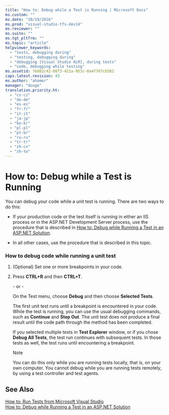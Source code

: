 ```yaml
---
title: "How to: Debug while a Test is Running | Microsoft Docs"
ms.custom: ""
ms.date: "10/19/2016"
ms.prod: "visual-studio-tfs-dev14"
ms.reviewer: ""
ms.suite: ""
ms.tgt_pltfrm: ""
ms.topic: "article"
helpviewer_keywords: 
  - "tests, debugging during"
  - "testing, debugging during"
  - "debugging [Visual Studio ALM], during tests"
  - "code, debugging while testing"
ms.assetid: 76d82c42-08f3-421a-953c-0a4f707cb501
caps.latest.revision: 43
ms.author: "ahomer"
manager: "douge"
translation.priority.ht: 
  - "cs-cz"
  - "de-de"
  - "es-es"
  - "fr-fr"
  - "it-it"
  - "ja-jp"
  - "ko-kr"
  - "pl-pl"
  - "pt-br"
  - "ru-ru"
  - "tr-tr"
  - "zh-cn"
  - "zh-tw"
---
```

# How to: Debug while a Test is Running
You can debug your code while a unit test is running. There are two ways to do this:  
  
-   If your production code or the test itself is running in either an IIS process or in the ASP.NET Development Server process, use the procedure that is described in [How to: Debug while Running a Test in an ASP.NET Solution](../test/how-to--debug-while-running-a-test-in-an-asp.net-solution.md).  
  
-   In all other cases, use the procedure that is described in this topic.  
  
### How to debug code while running a unit test  
  
1.  (Optional) Set one or more breakpoints in your code.  
  
2.  Press **CTRL+R** and then **CTRL+T**.  
  
     \- or -  
  
     On the Test menu, choose **Debug** and then choose **Selected Tests**.  
  
     The first unit test runs until a breakpoint is encountered in your code. While the test is running, you can use the usual debugging commands, such as **Continue** and **Step Out**. The unit test does not produce a final result until the code path through the method has been completed.  
  
     If you selected multiple tests in **Test Explorer** window, or if you chose **Debug All Tests**, the test run continues with subsequent tests. In those tests as well, the test runs until encountering a breakpoint.  
  
    > [!NOTE]
    >  You can do this only while you are running tests locally, that is, on your own computer. You cannot debug while you are running tests remotely, by using a test controller and test agents.  
  
## See Also  
 [How to: Run Tests from Microsoft Visual Studio](../test/how-to--run-tests-from-microsoft-visual-studio.md)   
 [How to: Debug while Running a Test in an ASP.NET Solution](../test/how-to--debug-while-running-a-test-in-an-asp.net-solution.md)